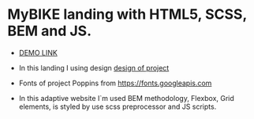 # MyBIKE landing with HTML5, SCSS, BEM and JS.

- [DEMO LINK](https://angelion541.github.io/mybike_landing/)

- In this landing I using design [design of project](https://www.figma.com/file/OMjQNb3hg1LKMV4OwyQ3Ao/BOSE?node-id=0%3A1)

- Fonts of project Poppins from https://fonts.googleapis.com

- In this adaptive website I`m used BEM methodology, Flexbox, Grid elements, is styled by use scss preprocessor and JS scripts.

